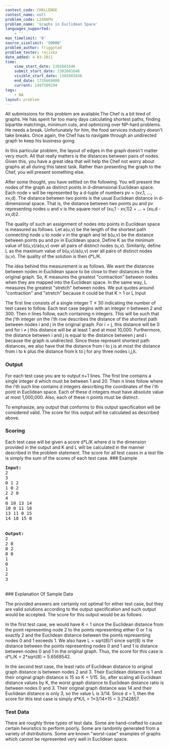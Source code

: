 ```yaml
---
contest_code: CHALLENGE
contest_name: null
problem_code: L2GRAPH
problem_name: 'Graphs in Euclidean Space'
languages_supported:
    - ''
max_timelimit: '8'
source_sizelimit: '50000'
problem_author: friggstad
problem_tester: rajivka
date_added: 4-03-2011
time:
    view_start_date: 1302601646
    submit_start_date: 1302601646
    visible_start_date: 1302601646
    end_date: 1735669800
    current: 1497589294
tags:
    - NA
layout: problem
---
```

All submissions for this problem are available.The Chef is a bit tired of graphs. He has spent far too many days calculating shortest paths, finding bipartite matchings, minimum cuts, and optimizing over NP-hard problems. He needs a break. Unfortunately for him, the food services industry doesn't take breaks. Once again, the Chef has to navigate through an undirected graph to keep his business going.

In this particular problem, the layout of edges in the graph doesn't matter very much. All that really matters is the distances between pairs of nodes. Given this, you have a great idea that will help the Chef not worry about graphs at all during this latest task. Rather than presenting the graph to the Chef, you will present something else.

After some thought, you have settled on the following. You will present the nodes of the graph as distinct points in d-dimensional Euclidean space. Each node v will be represented by a d-tuple of numbers pv = (xv,1, ..., xv,d). The distance between two points is the usual Euclidean distance in d-dimensional space. That is, the distance between two points pu and pv representing nodes u and v is the square root of (xu,1 - xv,1)2 + ... + (xu,d - xv,d)2.

The quality of such an assignment of nodes into points in Euclidean space is measured as follows. Let a(u,v) be the length of the shortest path connecting node u to node v in the graph and let b(u,v) be the distance between points pu and pv in Euclidean space. Define K as the minimum value of b(u,v)/a(u,v) over all pairs of distinct nodes (u,v). Similarily, define L as the maximum value of b(u,v)/a(u,v) over all pairs of distinct nodes (u,v). The quality of the solution is then d\*L/K.

The idea behind this measurement is as follows. We want the distances between nodes in Euclidean space to be close to their distances in the original graph. So, K measures the greatest "contraction" between nodes when they are mapped into the Euclidean space. In the same way, L measures the greatest "stretch" between nodes. We put quotes around "contraction" and "stretch" because it could be that K > 1 or L Input

The first line consists of a single integer T ≤ 30 indicating the number of test cases to follow. Each test case begins with an integer n between 2 and 300. Then n lines follow, each containing n integers. This will be such that the j'th integer on the i'th row describes the distance of the shortest path between nodes i and j in the original graph. For i = j, this distance will be 0 and for i ≠ j this distance will be at least 1 and at most 10,000. Furthermore, the distance between i and j is equal to the distance between j and i because the graph is undirected. Since these represent shortest path distances, we also have that the distance from i to j is at most the distance from i to k plus the distance from k to j for any three nodes i,j,k.

### Output

For each test case you are to output n+1 lines. The first line contains a single integer d which must be between 1 and 20. Then n lines follow where the i'th such line contains d integers describing the coordinates of the i'th point in Euclidean space. Each of these d integers must have absolute value at most 1,000,000. Also, each of these n points must be distinct.

To emphasize, any output that conforms to this output specification will be considered valid. The score for this output will be calculated as described above.

### Scoring

Each test case will be given a score d\*L/K where d is the dimension provided in the output and K and L will be calculated in the manner described in the problem statement. The score for all test cases in a test file is simply the sum of the scores of each test case. ### Example

<pre>
<b>Input:</b>
2
3
0 1 2
1 0 2
2 2 0
4
0 10 13 14
10 0 11 18
13 11 0 15
14 18 15 0


<b>Output:</b>
2
2 0
0 2
0 0
1
0
1
2
3

</pre>### Explanation Of Sample Data

The provided answers are certainly not optimal for either test case, but they are valid solutions according to the output specification and such output would be accepted. The score for this output would be as follows.

In the first test case, we would have K = 1 since the Euclidean distance from the point representing node 2 to the points representing either 0 or 1 is exactly 2 and the Euclidean distance between the points representing nodes 0 and 1 exceeds 1. We also have L = sqrt(8)/1 since sqrt(8) is the distance between the points representing nodes 0 and 1 and 1 is distance between nodes 0 and 1 in the original graph. Thus, the score for this case is d\*L/K = 2\*sqrt(8) = 5.6568542.

In the second test case, the least ratio of Euclidean distance to original graph distance is between nodes 2 and 3. Their Euclidean distance is 1 and their original graph distance is 15 so K = 1/15. So, after scaling all Euclidean distance values by K, the worst graph distance to Euclidean distance ratio is between nodes 0 and 3. Their original graph distance was 14 and their Euclidean distance is only 3, so the value L is 3/14. Since d = 1, then the score for this test case is simply d\*K/L = 1\*3/14\*15 = 3.2142857.

### Test Data

There are roughly three types of test data. Some are hand-crafted to cause certain heuristics to perform poorly. Some are randomly generated from a variety of distributions. Some are known "worst-case" examples of graphs which cannot be represented very well in Euclidean space.
